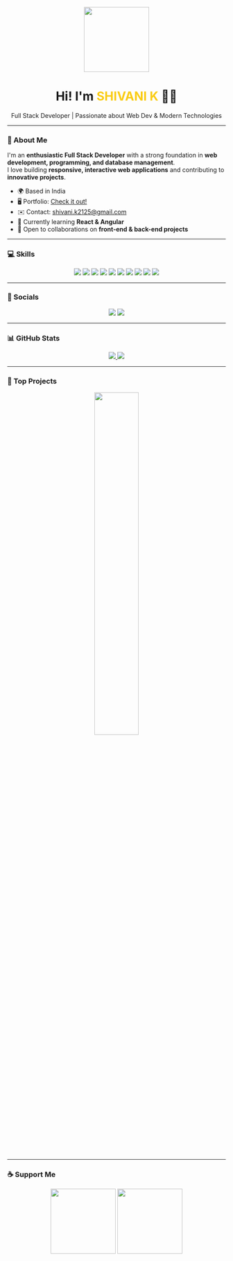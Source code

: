 <p align="center">
  <img src="https://media.giphy.com/media/hvRJCLFzcasrR4ia7z/giphy.gif" width="150"/>
</p>

<h1 align="center">Hi! I'm <span style="color:#facc15;">SHIVANI K</span> 👩‍💻</h1>
<p align="center">
Full Stack Developer | Passionate about Web Dev & Modern Technologies
</p>

---

### 🌟 About Me
I'm an **enthusiastic Full Stack Developer** with a strong foundation in **web development, programming, and database management**.  
I love building **responsive, interactive web applications** and contributing to **innovative projects**.  

- 🌍 Based in India  
- 🖥️ Portfolio: [Check it out!](http://shivani-k-folio.lovable.app/)  
- ✉️ Contact: [shivani.k2125@gmail.com](mailto:shivani.k2125@gmail.com)  
- 🧠 Currently learning **React & Angular**  
- 👥 Open to collaborations on **front-end & back-end projects**

---

### 💻 Skills
<p align="center">
  <img src="https://img.shields.io/badge/Python-3776AB?style=for-the-badge&logo=python&logoColor=white" />
  <img src="https://img.shields.io/badge/JavaScript-F7DF1E?style=for-the-badge&logo=javascript&logoColor=black" />
  <img src="https://img.shields.io/badge/React-61DAFB?style=for-the-badge&logo=react&logoColor=black" />
  <img src="https://img.shields.io/badge/Node.js-339933?style=for-the-badge&logo=node.js&logoColor=white" />
  <img src="https://img.shields.io/badge/HTML5-E34F26?style=for-the-badge&logo=html5&logoColor=white" />
  <img src="https://img.shields.io/badge/CSS3-1572B6?style=for-the-badge&logo=css3&logoColor=white" />
  <img src="https://img.shields.io/badge/TailwindCSS-06B6D4?style=for-the-badge&logo=tailwind-css&logoColor=white" />
  <img src="https://img.shields.io/badge/Bootstrap-7952B3?style=for-the-badge&logo=bootstrap&logoColor=white" />
  <img src="https://img.shields.io/badge/MySQL-4479A1?style=for-the-badge&logo=mysql&logoColor=white" />
  <img src="https://img.shields.io/badge/Django-092E20?style=for-the-badge&logo=django&logoColor=white" />
</p>

---

### 🔗 Socials
<p align="center">
  <a href="https://github.com/shivani-0900"><img src="https://img.shields.io/badge/GitHub-000?style=for-the-badge&logo=github&logoColor=white" /></a>
  <a href="https://www.linkedin.com/in/shivani-k-164145321"><img src="https://img.shields.io/badge/LinkedIn-0077B5?style=for-the-badge&logo=linkedin&logoColor=white" /></a>
</p>

---

### 📊 GitHub Stats
<p align="center">
  <a href="https://github.com/shivani-0900">
    <img src="https://github-readme-stats.vercel.app/api?username=shivani-0900&show_icons=true&theme=dark&hide_border=false&count_private=true" />
  </a>
  <a href="https://github.com/shivani-0900">
    <img src="https://github-readme-streak-stats.herokuapp.com/?user=shivani-0900&theme=dark&hide_border=false" />
  </a>
</p>

---

### 🌟 Top Projects
<div align="center">
  <a href="https://github.com/shivani-0900/E-commerce-website_django">
    <img src="https://github-readme-stats.vercel.app/api/pin/?username=shivani-0900&repo=E-commerce-website_django&theme=dark&hide_border=false" width="45%" />
  </a>
</div>

---

### ☕ Support Me
<p align="center">
  <a href="https://www.buymeacoffee.com/shivani"><img src="https://cdn.buymeacoffee.com/buttons/v2/default-yellow.png" width="150"/></a>
  <a href="https://www.ko-fi.com/shivani"><img src="https://storage.ko-fi.com/cdn/kofi2.png?v=3" width="150"/></a>
</p>
